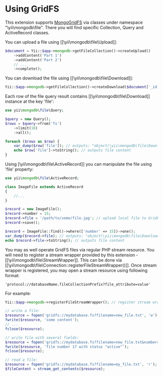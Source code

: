 Using GridFS
============

This extension supports [MongoGridFS](https://docs.mongodb.com/manual/core/gridfs/) via
classes under namespace "\yii\mongodb\file".
There you will find specific Collection, Query and ActiveRecord classes.

You can upload a file using [[\yii\mongodb\file\Upload]]:

```php
$document = Yii::$app->mongodb->getFileCollection()->createUpload()
    ->addContent('Part 1')
    ->addContent('Part 2')
    // ...
    ->complete();
```

You can download the file using [[\yii\mongodb\file\Download]]:

```php
Yii::$app->mongodb->getFileCollection()->createDownload($document['_id'])->toFile('/path/to/file.dat');
```

Each row of the file query result contains [[\yii\mongodb\file\Download]] instance at the key 'file':

```php
use yii\mongodb\file\Query;

$query = new Query();
$rows = $query->from('fs')
    ->limit(10)
    ->all();

foreach ($rows as $row) {
    var_dump($row['file']); // outputs: "object(\yii\mongodb\file\Download)"
    echo $row['file']->toString(); // outputs file content
}
```

Using [\yii\mongodb\file\ActiveRecord]] you can manipulate the file using 'file' property:

```php
use yii\mongodb\file\ActiveRecord;

class ImageFile extends ActiveRecord
{
    //...
}

$record = new ImageFile();
$record->number = 15;
$record->file = '/path/to/some/file.jpg'; // upload local file to GridFS
$record->save();

$record = ImageFile::find()->where(['number' => 15])->one();
var_dump($record->file); // outputs: "object(\yii\mongodb\file\Download)"
echo $record->file->toString(); // outputs file content
```

You may as well operate GridFS files via regular PHP stream resource.
You will need to register a stream wrapper provided by this extension - [[\yii\mongodb\file\StreamWrapper]].
This can be done via [[\yii\mongodb\file\Connection::registerFileStreamWrapper()]].
Once stream wrapper is registered, you may open a stream resource using following format:

```
'protocol://databaseName.fileCollectionPrefix?file_attribute=value'
```

For example:

```php
Yii::$app->mongodb->registerFileStreamWrapper(); // register stream wrapper

// write a file:
$resource = fopen('gridfs://mydatabase.fs?filename=new_file.txt', 'w');
fwrite($resource, 'some content');
// ...
fclose($resource);

// write file with several fields:
$resource = fopen('gridfs://mydatabase.fs?filename=new_file.txt&number=17&status=active', 'w');
fwrite($resource, 'file number 17 with status "active"');
fclose($resource);

// read a file:
$resource = fopen('gridfs://mydatabase.fs?filename=my_file.txt', 'r');
$fileContent = stream_get_contents($resource);
```
